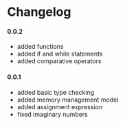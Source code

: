 # Changelog

#### 0.0.2

- added functions
- added if and while statements
- added comparative operators

#### 0.0.1

- added basic type checking
- added memory management model
- added assignment expression
- fixed imaginary numbers